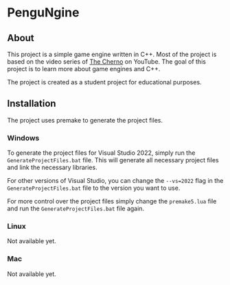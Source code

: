 # PenguNgine

## About
This project is a simple game engine written in C++. Most of the project is based on the video series of [The Cherno](https://www.youtube.com/@TheCherno/playlists) on YouTube. The goal of this project is to learn more about game engines and C++.

The project is created as a student project for educational purposes.

## Installation
The project uses premake to generate the project files.

### Windows
To generate the project files for Visual Studio 2022, simply run the `GenerateProjectFiles.bat` file. This will generate all necessary project files and link the necessary libraries.

For other versions of Visual Studio, you can change the `--vs=2022` flag in the `GenerateProjectFiles.bat` file to the version you want to use.

For more control over the project files simply change the `premake5.lua` file and run the `GenerateProjectFiles.bat` file again.

### Linux
Not available yet. 

### Mac
Not available yet.
